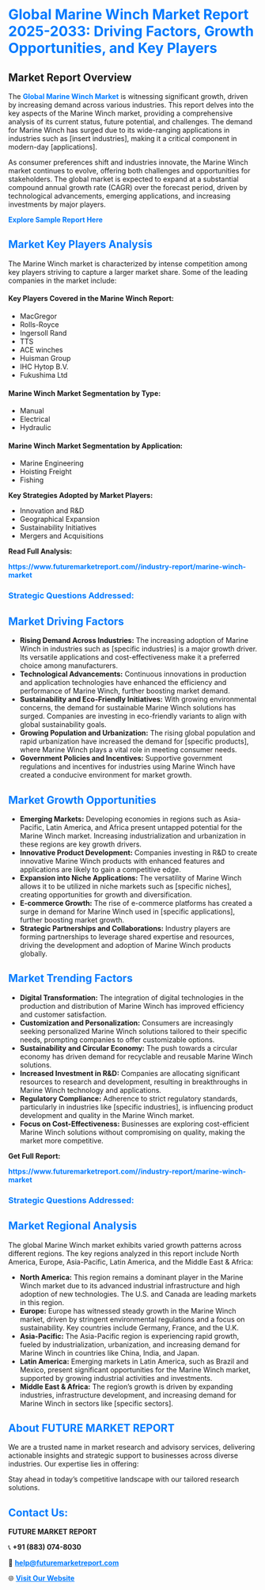 <h1 style="color: #007BFF;">Global Marine Winch Market Report 2025-2033: Driving Factors, Growth Opportunities, and Key Players</h1>

<section id="overview">
<h2>Market Report Overview</h2>
<p>The <a href="https://www.futuremarketreport.com//industry-report/marine-winch-market" style="color: #007BFF; text-decoration: none;"><strong>Global Marine Winch Market</strong></a> is witnessing significant growth, driven by increasing demand across various industries. This report delves into the key aspects of the Marine Winch market, providing a comprehensive analysis of its current status, future potential, and challenges. The demand for Marine Winch has surged due to its wide-ranging applications in industries such as [insert industries], making it a critical component in modern-day [applications].</p>
<p>As consumer preferences shift and industries innovate, the Marine Winch market continues to evolve, offering both challenges and opportunities for stakeholders. The global market is expected to expand at a substantial compound annual growth rate (CAGR) over the forecast period, driven by technological advancements, emerging applications, and increasing investments by major players.</p>
</section>

<section id="overview">
<p><a href="https://www.futuremarketreport.com//request-sample/reportId=55513" style="color: #007BFF; text-decoration: none;"><strong>Explore Sample Report Here</strong></a></p>
</section>

<section id="key-players">
<h2 style="color: #007BFF;">Market Key Players Analysis</h2>
<p>The Marine Winch market is characterized by intense competition among key players striving to capture a larger market share. Some of the leading companies in the market include:</p>
<h4>Key Players Covered in the Marine Winch Report:</h4>
<ul><li>MacGregor</li><li>Rolls-Royce</li><li>Ingersoll Rand</li><li>TTS</li><li>ACE winches</li><li>Huisman Group</li><li>IHC Hytop B.V.</li><li>Fukushima Ltd</li></ul>
<h4>Marine Winch Market Segmentation by Type:</h4>
<ul><li>Manual</li><li>Electrical</li><li>Hydraulic</li></ul>

<h4>Marine Winch Market Segmentation by Application:</h4>
<ul><li>Marine Engineering</li><li>Hoisting Freight</li><li>Fishing</li></ul>
<p><strong>Key Strategies Adopted by Market Players:</strong></p>
<ul>
<li>Innovation and R&D</li>
<li>Geographical Expansion</li>
<li>Sustainability Initiatives</li>
<li>Mergers and Acquisitions</li>
</ul>
</section>

<section>
<p><strong>Read Full Analysis: </strong></p><a href="https://www.futuremarketreport.com//industry-report/marine-winch-market" style="color: #007BFF; text-decoration: none;"><strong>https://www.futuremarketreport.com//industry-report/marine-winch-market</strong></a>
<h3 style="color: #007BFF;">Strategic Questions Addressed:</h3>
</section>

<section id="driving-factors">
<h2 style="color: #007BFF;">Market Driving Factors</h2>
<ul>
<li><strong>Rising Demand Across Industries:</strong> The increasing adoption of Marine Winch in industries such as [specific industries] is a major growth driver. Its versatile applications and cost-effectiveness make it a preferred choice among manufacturers.</li>
<li><strong>Technological Advancements:</strong> Continuous innovations in production and application technologies have enhanced the efficiency and performance of Marine Winch, further boosting market demand.</li>
<li><strong>Sustainability and Eco-Friendly Initiatives:</strong> With growing environmental concerns, the demand for sustainable Marine Winch solutions has surged. Companies are investing in eco-friendly variants to align with global sustainability goals.</li>
<li><strong>Growing Population and Urbanization:</strong> The rising global population and rapid urbanization have increased the demand for [specific products], where Marine Winch plays a vital role in meeting consumer needs.</li>
<li><strong>Government Policies and Incentives:</strong> Supportive government regulations and incentives for industries using Marine Winch have created a conducive environment for market growth.</li>
</ul>
</section>

<section id="growth-opportunities">
<h2 style="color: #007BFF;">Market Growth Opportunities</h2>
<ul>
<li><strong>Emerging Markets:</strong> Developing economies in regions such as Asia-Pacific, Latin America, and Africa present untapped potential for the Marine Winch market. Increasing industrialization and urbanization in these regions are key growth drivers.</li>
<li><strong>Innovative Product Development:</strong> Companies investing in R&D to create innovative Marine Winch products with enhanced features and applications are likely to gain a competitive edge.</li>
<li><strong>Expansion into Niche Applications:</strong> The versatility of Marine Winch allows it to be utilized in niche markets such as [specific niches], creating opportunities for growth and diversification.</li>
<li><strong>E-commerce Growth:</strong> The rise of e-commerce platforms has created a surge in demand for Marine Winch used in [specific applications], further boosting market growth.</li>
<li><strong>Strategic Partnerships and Collaborations:</strong> Industry players are forming partnerships to leverage shared expertise and resources, driving the development and adoption of Marine Winch products globally.</li>
</ul>
</section>

<section id="trending-factors">
<h2 style="color: #007BFF;">Market Trending Factors</h2>
<ul>
<li><strong>Digital Transformation:</strong> The integration of digital technologies in the production and distribution of Marine Winch has improved efficiency and customer satisfaction.</li>
<li><strong>Customization and Personalization:</strong> Consumers are increasingly seeking personalized Marine Winch solutions tailored to their specific needs, prompting companies to offer customizable options.</li>
<li><strong>Sustainability and Circular Economy:</strong> The push towards a circular economy has driven demand for recyclable and reusable Marine Winch solutions.</li>
<li><strong>Increased Investment in R&D:</strong> Companies are allocating significant resources to research and development, resulting in breakthroughs in Marine Winch technology and applications.</li>
<li><strong>Regulatory Compliance:</strong> Adherence to strict regulatory standards, particularly in industries like [specific industries], is influencing product development and quality in the Marine Winch market.</li>
<li><strong>Focus on Cost-Effectiveness:</strong> Businesses are exploring cost-efficient Marine Winch solutions without compromising on quality, making the market more competitive.</li>
</ul>
</section>

<section>
<p><strong>Get Full Report: </strong></p><a href="https://www.futuremarketreport.com//industry-report/marine-winch-market" style="color: #007BFF; text-decoration: none;"><strong>https://www.futuremarketreport.com//industry-report/marine-winch-market</strong></a>
<h3 style="color: #007BFF;">Strategic Questions Addressed:</h3>
</section>


<section id="regional-analysis">
<h2 style="color: #007BFF;">Market Regional Analysis</h2>
<p>The global Marine Winch market exhibits varied growth patterns across different regions. The key regions analyzed in this report include North America, Europe, Asia-Pacific, Latin America, and the Middle East & Africa:</p>
<ul>
<li><strong>North America:</strong> This region remains a dominant player in the Marine Winch market due to its advanced industrial infrastructure and high adoption of new technologies. The U.S. and Canada are leading markets in this region.</li>
<li><strong>Europe:</strong> Europe has witnessed steady growth in the Marine Winch market, driven by stringent environmental regulations and a focus on sustainability. Key countries include Germany, France, and the U.K.</li>
<li><strong>Asia-Pacific:</strong> The Asia-Pacific region is experiencing rapid growth, fueled by industrialization, urbanization, and increasing demand for Marine Winch in countries like China, India, and Japan.</li>
<li><strong>Latin America:</strong> Emerging markets in Latin America, such as Brazil and Mexico, present significant opportunities for the Marine Winch market, supported by growing industrial activities and investments.</li>
<li><strong>Middle East & Africa:</strong> The region’s growth is driven by expanding industries, infrastructure development, and increasing demand for Marine Winch in sectors like [specific sectors].</li>
</ul>
</section>

<footer>
<h2 style="color: #007BFF;">About FUTURE MARKET REPORT</h2>
<p>We are a trusted name in market research and advisory services, delivering actionable insights and strategic support to businesses across diverse industries. Our expertise lies in offering:</p>

<p>Stay ahead in today’s competitive landscape with our tailored research solutions.</p>

<h2 style="color: #007BFF;">Contact Us:</h2>
<p><strong>FUTURE MARKET REPORT</strong></p>
<p>📞 <strong>+91 (883) 074-8030</strong></p>
<p>📧 <strong><a href="mailto:help@futuremarketreport.com" style="color: #007BFF;">help@futuremarketreport.com</a></strong></p>
<p>🌐 <strong><a href="https://www.futuremarketreport.com/" style="color: #007BFF;">Visit Our Website</a></strong></p>
</footer>